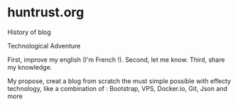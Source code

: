 # huntrust.org

History of blog

Technological Adventure

First, improve my english (I'm French !). Second, let me know. Third, share my knowledge.

My propose, creat a blog from scratch the must simple possible with effecty technology, like a combination of : Bootstrap, VPS, Docker.io, Git, Json and more

